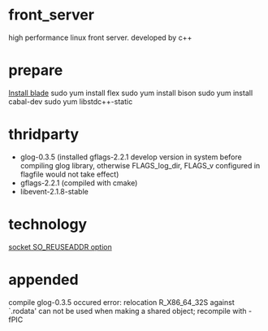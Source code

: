 # front_server
high performance linux front server. developed by c++

# prepare
 [Install blade](https://github.com/chen3feng/typhoon-blade)
 sudo yum install flex
 sudo yum install bison
 sudo yum install cabal-dev
 sudo yum libstdc++-static

# thridparty
 - glog-0.3.5 (installed gflags-2.2.1 develop version in system before compiling glog library, otherwise FLAGS_log_dir, FLAGS_v configured in flagfile would not take effect)
 - gflags-2.2.1 (compiled with cmake)
 - libevent-2.1.8-stable


# technology
[socket SO_REUSEADDR option](http://www.cnblogs.com/mydomain/archive/2011/08/23/2150567.html)

# appended
compile glog-0.3.5 occured error:
relocation R_X86_64_32S against `.rodata' can not be used when making a shared object; recompile with -fPIC
